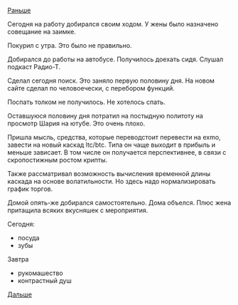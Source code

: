 [Раньше](2019.01.21.md)

Сегодня на работу добирался своим ходом. У жены было назначено совещание на заимке.

Покурил с утра. Это было не правильно.

Добирался до работы на автобусе. Получилось доехать сидя. Слушал подкаст Радио-Т.

Сделал сегодня поиск. Это заняло первую половину дня. На новом сайте сделал по человоечески, с перебором функций.

Поспать толком не получилось. Не хотелось спать.

Оставшуюся половину дня потратил на постыдную политоту на просмотр Шария на ютубе. Это очень плохо.

Пришла мысль, средства, которые переводстоит перевести на exmo, завести на новый каскад ltc/btc. Типа он чаще выходит в прибыль и меньше зависает. В том числе он получается перспективнее, в связи с скропостижным ростом крипты.

Также рассматривал возможность вычисления временной длины каскада на основе волатильности. Но здесь надо нормализировать график торгов.

Домой опять-же добирался самостоятельно. Дома объелся. Плюс жена притащила всяких вкусняшек с мероприятия.

Сегодня:
  - посуда
  - зубы

Завтра
  - рукомашество
  - контрастный душ

 [Дальше](2019.01.23.md)